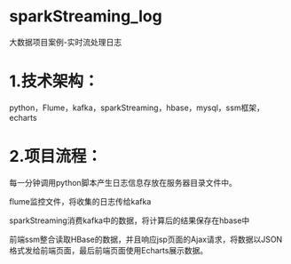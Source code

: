 # sparkStreaming_log
大数据项目案例-实时流处理日志
# 1.技术架构：
python，Flume，kafka，sparkStreaming，hbase，mysql，ssm框架，echarts

# 2.项目流程：
每一分钟调用python脚本产生日志信息存放在服务器目录文件中。

flume监控文件，将收集的日志传给kafka

sparkStreaming消费kafka中的数据，将计算后的结果保存在hbase中

前端ssm整合读取HBase的数据，并且响应jsp页面的Ajax请求，将数据以JSON格式发给前端页面，最后前端页面使用Echarts展示数据。
